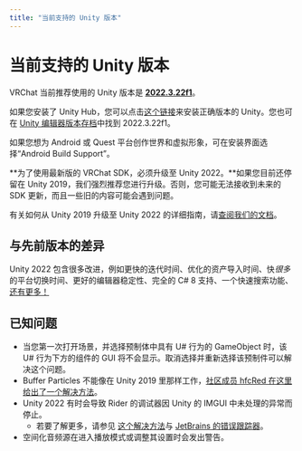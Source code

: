 ```yaml
---
title: "当前支持的 Unity 版本"
---
```


# 当前支持的 Unity 版本

VRChat 当前推荐使用的 Unity 版本是 [**2022.3.22f1**](https://unity.com/releases/editor/whats-new/2022.3.22)。

如果您安装了 Unity Hub，您可以点击[这个链接](unityhub://2022.3.22f1)来安装正确版本的 Unity。您也可在 [Unity 编辑器版本存档](https://unity.com/releases/editor/archive)中找到 2022.3.22f1。

如果您想为 Android 或 Quest 平台创作世界和虚拟形象，可在安装界面选择“Android Build Support”。

**为了使用最新版的 VRChat SDK，必须升级至 Unity 2022。**如果您目前还停留在 Unity 2019，我们强烈推荐您进行升级。否则，您可能无法接收到未来的 SDK 更新，而且一些旧的内容可能会遇到问题。

有关如何从 Unity 2019 升级至 Unity 2022 的详细指南，请[查阅我们的文档](/creators.vrchat.com/sdk/upgrade/unity-2022)。

## 与先前版本的差异

Unity 2022 包含很多改进，例如更快的迭代时间、优化的资产导入时间、快*很多*的平台切换时间、更好的编辑器稳定性、完全的 C# 8 支持、一个快速搜索功能、[还有更多！](https://unity.com/releases/lts)

## 已知问题

* 当您第一次打开场景，并选择预制体中具有 U# 行为的 GameObject 时，该 U# 行为下方的组件的 GUI 将不会显示。取消选择并重新选择该预制件可以解决这个问题。
* Buffer Particles 不能像在 Unity 2019 里那样工作，[社区成员 hfcRed 在这里给出了一个解决方法](https://x.com/hfcRedddd/status/1696915379090604179)。
* Unity 2022 有时会导致 Rider 的调试器因 Unity 的 IMGUI 中未处理的异常而停止。
    * 若要了解更多，请参见 [这个解决方法](https://forum.unity.com/threads/rider-debugger-breaks-on-unhandled-exception.1135879/#post-7305256)与 [JetBrains 的错误跟踪器](https://youtrack.jetbrains.com/issue/RIDER-64944)。
* 空间化音频源在进入播放模式或调整其设置时会发出警告。